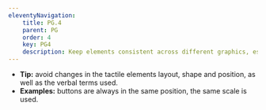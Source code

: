 ```yaml
---
eleventyNavigation:
    title: PG.4
    parent: PG
    order: 4
    key: PG4
    description: Keep elements consistent across different graphics, especially if they are part of a set.
---
```

- **Tip:** avoid changes in the tactile elements layout, shape and position, as well as the verbal terms used.
- **Examples:** buttons are always in the same position, the same scale is used.

